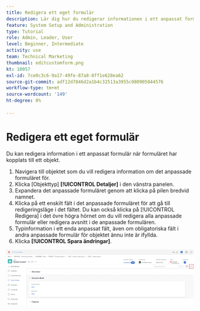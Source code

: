 ```yaml
---
title: Redigera ett eget formulär
description: Lär dig hur du redigerar informationen i ett anpassat formulär efter att det har kopplats till ett objekt.
feature: System Setup and Administration
type: Tutorial
role: Admin, Leader, User
level: Beginner, Intermediate
activity: use
team: Technical Marketing
thumbnail: editcustomform.png
kt: 10057
exl-id: 7ce0c3c6-9a17-49fe-87a8-8ff1e628ea62
source-git-commit: adf12d7846d2a1b4c32513a3955c080905044576
workflow-type: tm+mt
source-wordcount: '149'
ht-degree: 0%

---
```


# Redigera ett eget formulär

<!---
21.4 updates have been made here
--->

Du kan redigera information i ett anpassat formulär när formuläret har kopplats till ett objekt.

1. Navigera till objektet som du vill redigera information om det anpassade formuläret för.
1. Klicka [Objekttyp] **[!UICONTROL Detaljer]** i den vänstra panelen.
1. Expandera det anpassade formuläret genom att klicka på pilen bredvid namnet.
1. Klicka på ett enskilt fält i det anpassade formuläret för att gå till redigeringsläge i det fältet. Du kan också klicka på [!UICONTROL Redigera] i det övre högra hörnet om du vill redigera alla anpassade formulär eller redigera avsnitt i de anpassade formulären.
1. Typinformation i ett enda anpassat fält, även om obligatoriska fält i andra anpassade formulär för objektet ännu inte är ifyllda.
1. Klicka **[!UICONTROL Spara ändringar]**.

![Fönstret Uppgiftsinformation som visar ett anpassat formulär som redigeras](assets/custom-forms-edit-a-custom-form.jpg)
